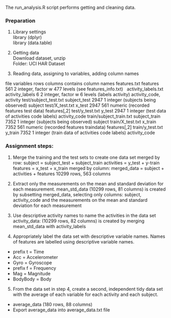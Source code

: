 
The run_analysis.R script performs getting and cleaning data.

### Preparation

1. Library settings  
	library (dplyr)  
	library (data.table)

2. Getting data  
	Download dataset, unzip  
	Folder: UCI HAR Dataset  
	
3. Reading data, assigning to variables, adding column names  

file
variables
rows
columns
contains
column names
features.txt
features
561
2
integer, factor w 477 levels (see features_info.txt)
 
activity_labels.txt
activity_labels
6
2
integer, factor w 6 levels (labels activity)
activity_code, activity
test/subject_test.txt
subject_test
2947
1
integer (subjects being observed)
subject
test/X_test.txt
x_test
2947
561
numeric (recorded features test data)
features[,2]
test/y_test.txt
y_test
2947
1
integer (test data of activities code labels)
activity_code
train/subject_train.txt
subject_train
7352
1
integer (subjects being observed)
subject
train/X_test.txt
x_train
7352
561
numeric (recorded features traindata)
features[,2]
train/y_test.txt
y_train
7352
1
integer (train data of activities code labels)
activity_code



### Assignment steps:

1. Merge the training and the test sets to create one data set
	merged by row:
		subject = subject_test + subject_train
		activities = y_test + y-train
		features = x_test + x_train
	merged by column:
		merged_data = subject + activities + features 
		10299 rows,  563 columns
	
2. Extract only the measurements on the mean and standard deviation for each measurement.
	mean_std_data (10299 rows, 81 columns) is created by subsetting merged_data, selecting only columns: subject, activity_code and the measurements on the mean and standard deviation for each measurement
	
3. Use descriptive activity names to name the activities in the data set
	activity_data: (10299 rows, 82 columns) is created by merging mean_std_data with activity_labels

4. Appropriately label the data set with descriptive variable names.
	Names of features are  labelled using descriptive variable names.
* prefix t = Time
* Acc = Accelerometer
* Gyro = Gyroscope
*	prefix f = Frequency
* Mag = Magnitude
* BodyBody = Body

5. From the data set in step 4, create a second, independent tidy data set with the average of each variable for each activity and each subject.
* average_data (180 rows, 88 columns) 
* Export average_data into average_data.txt file
